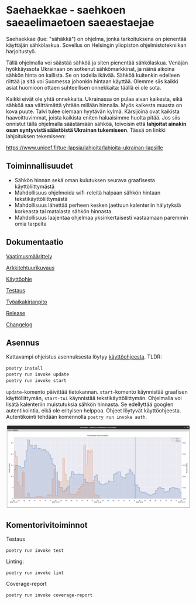 # Saehaekkae - saehkoen saeaelimaetoen saeaestaejae

Saehaekkae (lue: "sähäkkä") on ohjelma, jonka tarkoituksena on pienentää
käyttäjän sähkölaskua. Sovellus on Helsingin yliopiston ohjelmistotekniikan
harjoitustyö.

Tällä ohjelmalla voi säästää sähköä ja siten pienentää sähkölaskua. Venäjän
hyökkäyssota Ukrainaan on sotkenut sähkömarkkinat, ja näinä aikoina sähkön hinta
on kallista. Se on todella ikävää. Sähköä kuitenkin edelleen riittää ja sitä voi
Suomessa johonkin hintaan käyttää. Olemme siis kaikki asiat huomioon ottaen
suhteellisen onnekkaita: täällä ei ole sota.

Kaikki eivät ole yhtä onnekkaita. Ukrainassa on pulaa aivan kaikesta, eikä
sähköä saa välttämättä yhtään millään hinnalla. Myös kaikesta muusta on kova
puute. Talvi tulee olemaan hyytävän kylmä. Kärsijöinä ovat kaikista
haavoittuvimmat, joista kaikista eniten haluaisimme huolta pitää. Jos siis
onnistut tällä ohjelmalla säästämään sähköä, toivoisin että **lahjoitat ainakin
osan syntyvistä säästöistä Ukrainan tukemiseen**. Tässä on linkki lahjoituksen
tekemiseen:

<https://www.unicef.fi/tue-lapsia/lahjoita/lahjoita-ukrainan-lapsille>

## Toiminnallisuudet

- Sähkön hinnan sekä oman kulutuksen seurava graafisesta käyttöliittymästä
- Mahdollisuus ohjelmoida wifi-releitä halpaan sähkön hintaan tekstikäyttöliittymästä
- Mahdollisuus lähettää perheen kesken jaettuun kalenteriin hälytyksiä korkeasta
  tai matalasta sähkön hinnasta.
- Mahdollisuus laajentaa ohjelmaa yksinkertaisesti vastaamaan paremmin omia tarpeita

## Dokumentaatio

[Vaatimusmäärittely](dokumentaatio/vaatimusmaarittely.md)

[Arkkitehtuurikuvaus](dokumentaatio/arkkitehtuuri.md)

[Käyttöohje](dokumentaatio/kayttoohje.md)

[Testaus](dokumentaatio/testaus.md)

[Työaikakirjanpito](dokumentaatio/tuntikirjanpito.md)

[Release](https://github.com/ahojukka5/ot-harjoitustyo/releases/tag/viikko6)

[Changelog](dokumentaatio/changelog.md)

## Asennus

Kattavampi ohjeistus asennuksesta löytyy
[käyttöohjeesta](dokumentaatio/kayttoohje.md). TLDR:

```bash
poetry install
poetry run invoke update
poetry run invoke start
```

`update`-komento päivittää tietokannan. `start`-komento käynnistää graafisen
käyttöliittymän, `start-tui` käynnistää tekstikäyttöliittymän. Ohjelmalla voi
lisätä kalenteriin muistutuksia sähkön hinnasta. Se edellyttää googlen
autentikointia, eikä ole erityisen helppoa. Ohjeet löytyvät käyttöohjeesta.
Autentikointi tehdään komennolla `poetry run invoke auth`.

![](dokumentaatio/figs/screenshot.png)

## Komentorivitoiminnot

Testaus

```text
poetry run invoke test
```

Linting:

```text
poetry run invoke lint
```

Coverage-report

```text
poetry run invoke coverage-report
```
